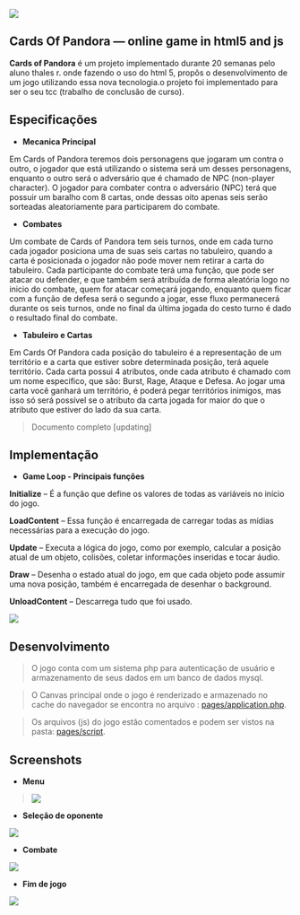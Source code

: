 ![](http://i.imgur.com/oBORJaY.png)

## Cards Of Pandora — online game in html5 and js

**Cards of Pandora** é um projeto implementado durante 20 semanas pelo aluno thales r. onde fazendo o uso do html 5, propôs o desenvolvimento de um jogo utilizando essa nova tecnologia.o projeto foi implementado para ser o seu tcc (trabalho de conclusão de curso).

## Especificações

- **Mecanica Principal**

Em Cards of Pandora teremos dois personagens que jogaram um contra o outro, o jogador que está utilizando o sistema será um desses personagens, enquanto o outro será o adversário que é chamado de NPC (non-player character). O jogador para combater contra o adversário (NPC) terá que possuir um baralho com 8 cartas, onde dessas oito apenas seis serão sorteadas aleatoriamente para participarem do combate.

- **Combates**

Um combate de Cards of Pandora tem seis turnos, onde em cada turno cada jogador posiciona uma de suas seis cartas no tabuleiro, quando a carta é posicionada o jogador não pode mover nem retirar a carta do tabuleiro. Cada participante do combate terá uma função, que pode ser atacar ou defender, e que também será atribuída de forma aleatória logo no inicio do combate, quem for atacar começará jogando, enquanto quem ficar com a função de defesa será o segundo a jogar, esse fluxo permanecerá durante os seis turnos, onde no final da última jogada do cesto turno é dado o resultado final do combate.

- **Tabuleiro e Cartas**


Em Cards Of Pandora cada posição do tabuleiro é a representação de um território e a carta que estiver sobre determinada posição, terá aquele território. Cada carta possui 4 atributos, onde cada atributo é chamado com um nome especifico, que são: Burst, Rage, Ataque e Defesa.
Ao jogar uma carta você ganhará um território, é poderá pegar territórios inimigos, mas isso só será possível se o atributo da carta jogada for maior do que o atributo que estiver do lado da sua carta.

> Documento completo [updating]  

## Implementação

- **Game Loop - Principais funções**

**Initialize** – É a função que define os valores de todas as variáveis no início do jogo.

**LoadContent** – Essa função é encarregada de carregar todas as mídias necessárias para a execução do jogo.

**Update** – Executa a lógica do jogo, como por exemplo, calcular a posição atual de um objeto, colisões, coletar informações inseridas e tocar áudio.

**Draw** – Desenha o estado atual do jogo, em que cada objeto pode assumir uma nova posição, também é encarregada de desenhar o background.

**UnloadContent** – Descarrega tudo que foi usado.

![](http://i.imgur.com/yZst6ih.jpg)

## Desenvolvimento
> O jogo conta com um sistema php para autenticação de usuário e armazenamento de seus dados em um banco de dados mysql.

> O Canvas principal onde o jogo é renderizado e armazenado no cache do navegador se encontra no arquivo : [pages/application.php](https://github.com/thankd/Cards-Of-Pandora/blob/master/pages/application.php). 

> Os arquivos (js) do jogo estão comentados e podem ser vistos na pasta: [pages/script](https://github.com/thankd/Cards-Of-Pandora/tree/master/pages/Script). 

## Screenshots

- **Menu**

>![](http://i.imgur.com/ONdEtlp.jpg)

- **Seleção de oponente**

![](http://i.imgur.com/LPWwdMC.jpg)

- **Combate**

![](http://i.imgur.com/3JzmiME.jpg)

- **Fim de jogo**

![](http://i.imgur.com/cbgmxcd.jpg)
